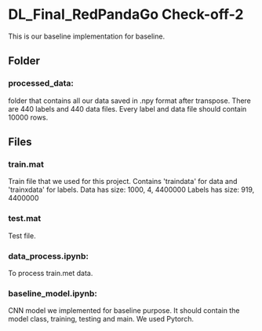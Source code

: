 # DL_Final_RedPandaGo Check-off-2

This is our baseline implementation for baseline.
## Folder
### processed_data: 
folder that contains all our data saved in .npy format after transpose. 
There are 440 labels and 440 data files. Every label and data file should contain 10000 rows. 

## Files
### train.mat
Train file that we used for this project. 
Contains 'traindata' for data and 'trainxdata' for labels.
Data has size: 1000, 4, 4400000
Labels has size: 919, 4400000

### test.mat
Test file.

### data_process.ipynb: 
To process train.met data.

### baseline_model.ipynb:
CNN model we implemented for baseline purpose. It should contain the model class, training, testing and main. We used Pytorch.
	
	
